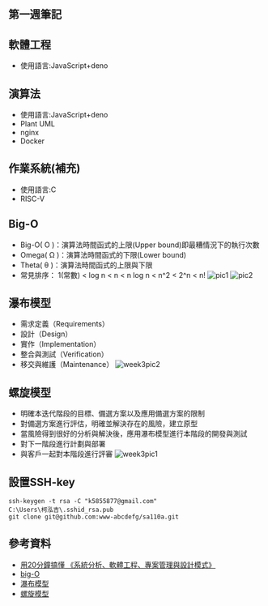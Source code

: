 ## 第一週筆記
## 軟體工程
* 使用語言:JavaScript+deno
## 演算法
* 使用語言:JavaScript+deno
* Plant UML
* nginx
* Docker
## 作業系統(補充)
* 使用語言:C
* RISC-V
## Big-O
* Big-O( Ο )：演算法時間函式的上限(Upper bound)即最糟情況下的執行次數
* Omega( Ω )：演算法時間函式的下限(Lower bound)
* Theta( θ )：演算法時間函式的上限與下限
* 常見排序： 1(常數) < log n < n < n log n < n^2 < 2^n < n!
![pic1]()
![pic2]()
## 瀑布模型
* 需求定義（Requirements）
* 設計（Design）
* 實作（Implementation）
* 整合與測試（Verification）
* 移交與維護（Maintenance）
![week3pic2]()
## 螺旋模型
* 明確本迭代階段的目標、備選方案以及應用備選方案的限制
* 對備選方案進行評估，明確並解決存在的風險，建立原型
* 當風險得到很好的分析與解決後，應用瀑布模型進行本階段的開發與測試
* 對下一階段進行計劃與部署
* 與客戶一起對本階段進行評審
![week3pic1]()
## 設置SSH-key
```
ssh-keygen -t rsa -C "k5855877@gmail.com"
C:\Users\柯泓吉\.sshid_rsa.pub
git clone git@github.com:www-abcdefg/sa110a.git
```
## 參考資料
* [用20分鐘搞懂 《系統分析、軟體工程、專案管理與設計模式》](https://www.slideshare.net/ccckmit/20-57269452)
* [big-O](https://medium.com/@yunyubee/%E6%BC%94%E7%AE%97%E6%B3%95-big-o-and-time-complexity-65f2dfafe9d1)
* [瀑布模型](https://zh.wikipedia.org/wiki/%E7%80%91%E5%B8%83%E6%A8%A1%E5%9E%8B)
* [螺旋模型](https://zh.wikipedia.org/wiki/%E8%9E%BA%E6%97%8B%E6%A8%A1%E5%9E%8B)